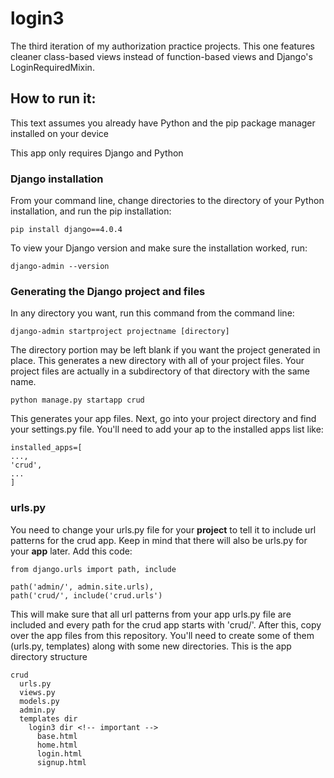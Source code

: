 # login3
The third iteration of my authorization practice projects. This one features cleaner class-based views instead of function-based views and Django's LoginRequiredMixin.

## How to run it:

This text assumes you already have Python and the pip package manager installed on your device

This app only requires Django and Python

### Django installation

From your command line, change directories to the directory of your Python installation, and run the pip installation:

`pip install django==4.0.4`

To view your Django version and make sure the installation worked, run:

`django-admin --version`

### Generating the Django project and files

In any directory you want, run this command from the command line:

`django-admin startproject projectname [directory]`

The directory portion may be left blank if you want the project generated in place. This generates a new directory with all of your project files. Your project files are actually in a subdirectory of that directory with the same name. 

`python manage.py startapp crud`

This generates your app files. Next, go into your project directory and find your settings.py file. You'll need to add your ap to the installed apps list like:

```
installed_apps=[
...,
'crud',
...
]
```

### urls.py 

You need to change your urls.py file for your **project** to tell it to include url patterns for the crud app. Keep in mind that there will also be urls.py for your **app** later. Add this code:

```
from django.urls import path, include

path('admin/', admin.site.urls),
path('crud/', include('crud.urls')
```

This will make sure that all url patterns from your app urls.py file are included and every path for the crud app starts with 'crud/'. After this, copy over the app files from this repository. You'll need to create some of them (urls.py, templates) along with some new directories. This is the app directory structure

```
crud 
  urls.py
  views.py
  models.py
  admin.py
  templates dir
    login3 dir <!-- important -->
      base.html
      home.html
      login.html
      signup.html
 ```
    
      
    
    
